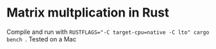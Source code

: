 # Matrix multplication in Rust
Compile and run with `RUSTFLAGS="-C target-cpu=native -C lto" cargo bench `. Tested on a Mac